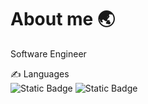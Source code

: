 # About me 🌏
Software Engineer

✍️ Languages
<br/>
![Static Badge](https://img.shields.io/badge/-HTML-E34F26?style=flat&logo=html5&logoColor=white&logoSize=auto) ![Static Badge](https://img.shields.io/badge/-C%23-8A2BE2?style=flat&logo=dotnet&logoColor=white&logoSize=auto)

